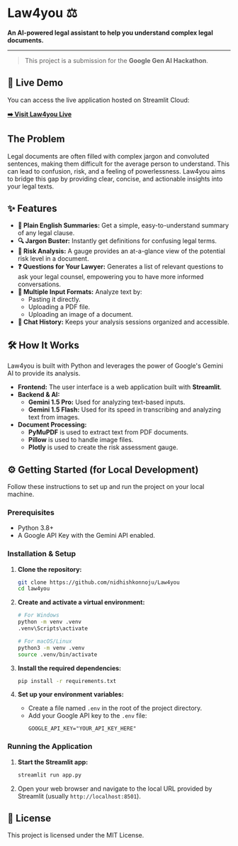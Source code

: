 # Law4you ⚖️

**An AI-powered legal assistant to help you understand complex legal documents.**

---

> This project is a submission for the **Google Gen AI Hackathon**.

## 🚀 Live Demo

You can access the live application hosted on Streamlit Cloud:

**[➡️ Visit Law4you Live](https://law4you-wr2vcappznwhe4wsrxuaoay.streamlit.app)** 

## The Problem

Legal documents are often filled with complex jargon and convoluted sentences, making them difficult for the average person to understand. This can lead to confusion, risk, and a feeling of powerlessness. Law4you aims to bridge this gap by providing clear, concise, and actionable insights into your legal texts.

## ✨ Features

*   **📝 Plain English Summaries:** Get a simple, easy-to-understand summary of any legal clause.
*   **🔍 Jargon Buster:** Instantly get definitions for confusing legal terms.
*   **🚨 Risk Analysis:** A gauge provides an at-a-glance view of the potential risk level in a document.
*   **❓ Questions for Your Lawyer:** Generates a list of relevant questions to ask your legal counsel, empowering you to have more informed conversations.
*   **📂 Multiple Input Formats:** Analyze text by:
    *   Pasting it directly.
    *   Uploading a PDF file.
    *   Uploading an image of a document.
*   **💬 Chat History:** Keeps your analysis sessions organized and accessible.

## 🛠️ How It Works

Law4you is built with Python and leverages the power of Google's Gemini AI to provide its analysis.

*   **Frontend:** The user interface is a web application built with **Streamlit**.
*   **Backend & AI:**
    *   **Gemini 1.5 Pro:** Used for analyzing text-based inputs.
    *   **Gemini 1.5 Flash:** Used for its speed in transcribing and analyzing text from images.
*   **Document Processing:**
    *   **PyMuPDF** is used to extract text from PDF documents.
    *   **Pillow** is used to handle image files.
    *   **Plotly** is used to create the risk assessment gauge.

## ⚙️ Getting Started (for Local Development)

Follow these instructions to set up and run the project on your local machine.

### Prerequisites

*   Python 3.8+
*   A Google API Key with the Gemini API enabled.

### Installation & Setup

1.  **Clone the repository:**
    ```bash
    git clone https://github.com/nidhishkonnoju/Law4you
    cd law4you
    ```

2.  **Create and activate a virtual environment:**
    ```bash
    # For Windows
    python -m venv .venv
    .venv\Scripts\activate

    # For macOS/Linux
    python3 -m venv .venv
    source .venv/bin/activate
    ```

3.  **Install the required dependencies:**
    ```bash
    pip install -r requirements.txt
    ```

4.  **Set up your environment variables:**
    *   Create a file named `.env` in the root of the project directory.
    *   Add your Google API key to the `.env` file:
        ```
        GOOGLE_API_KEY="YOUR_API_KEY_HERE"
        ```

### Running the Application

1.  **Start the Streamlit app:**
    ```bash
    streamlit run app.py
    ```

2.  Open your web browser and navigate to the local URL provided by Streamlit (usually `http://localhost:8501`).

## 📄 License

This project is licensed under the MIT License.
